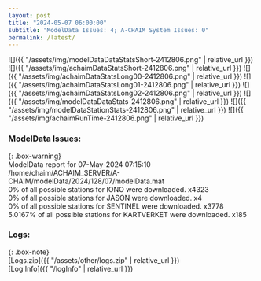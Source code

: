 ```yaml
---
layout: post
title: "2024-05-07 06:00:00"
subtitle: "ModelData Issues: 4; A-CHAIM System Issues: 0"
permalink: /latest/
---
```


![]({{ "/assets/img/modelDataDataStatsShort-2412806.png" | relative_url }})
![]({{ "/assets/img/achaimDataStatsShort-2412806.png" | relative_url }})
![]({{ "/assets/img/achaimDataStatsLong00-2412806.png" | relative_url }})
![]({{ "/assets/img/achaimDataStatsLong01-2412806.png" | relative_url }})
![]({{ "/assets/img/achaimDataStatsLong02-2412806.png" | relative_url }})
![]({{ "/assets/img/modelDataDataStats-2412806.png" | relative_url }})
![]({{ "/assets/img/modelDataStationStats-2412806.png" | relative_url }})
![]({{ "/assets/img/achaimRunTime-2412806.png" | relative_url }})


### ModelData Issues:  
  
{: .box-warning}  
 ModelData report for 07-May-2024 07:15:10   
 /home/chaim/ACHAIM_SERVER/A-CHAIM/modelData/2024/128/07/modelData.mat   
 0% of all possible stations for IONO were downloaded. x4323   
 0% of all possible stations for JASON were downloaded. x4   
 0% of all possible stations for SENTINEL were downloaded. x3778   
 5.0167% of all possible stations for KARTVERKET were downloaded. x185   
  


### Logs:  
  
{: .box-note}  
[Logs.zip]({{ "/assets/other/logs.zip" | relative_url }})  
[Log Info]({{ "/logInfo" | relative_url }})  
